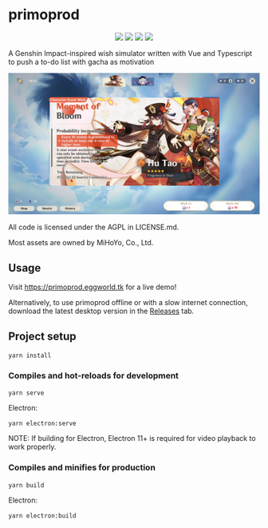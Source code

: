 # primoprod

<p align="center">
    <img src="https://img.shields.io/github/issues/potatoeggy/primoprod" />
    <img src="https://img.shields.io/github/forks/potatoeggy/primoprod" />
    <img src="https://img.shields.io/github/stars/potatoeggy/primoprod" />
    <img src="https://img.shields.io/github/license/potatoeggy/primoprod" />
</p>

A Genshin Impact-inspired wish simulator written with Vue and Typescript to push a to-do list with gacha as motivation

![](primoprod-demo.png)

All code is licensed under the AGPL in LICENSE.md.

Most assets are owned by MiHoYo, Co., Ltd.

## Usage

Visit https://primoprod.eggworld.tk for a live demo!

Alternatively, to use primoprod offline or with a slow internet connection, download the latest desktop version in the [Releases](https://github.com/potatoeggy/primoprod/releases/latest) tab.

## Project setup
```
yarn install
```

### Compiles and hot-reloads for development
```
yarn serve
```

Electron:
```
yarn electron:serve
```

NOTE: If building for Electron, Electron 11+ is required for video playback to work properly.

### Compiles and minifies for production
```
yarn build
```

Electron:
```
yarn electron:build
```
